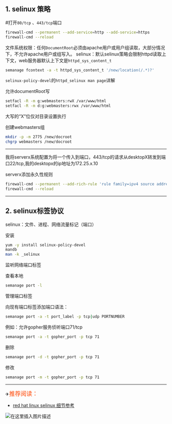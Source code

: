 

## 1. selinux 策略
#打开`80/tcp` 、`443/tcp`端口

```bash
firewall-cmd --permanent --add-service=http --add-service=https
firewall-cmd --reload
```

文件系统权限：任何`DocumentRoot`必须由apache用户或用户组读取，大部分情况下，不允许apache用户或组写入。
selinux：默认selinux策略会限制httpd读取上下文，web服务器默认上下文是`httpd_sys_content_t`

```bash
semanage fcontext -a -t httpd_sys_content_t '/new/location(/.*)?'
```

`selinux-policy-devel`的`httpd_selinux man page`详解

允许documentRoot写

```bash
setfacl -R -m g:webmasters:rwX /var/www/html
setfacl -R -m d:g:webmasters:rwx /var/www/html
```

大写的“X”位仅对目录设置执行

创建webmasters组

```bash
mkdir -p -m 2775 /new/docroot
chgrp webmasters /new/docroot
```

---------------------

我将serverx系统配置为将一个传入到端口，443/tcp的请求从desktopX转发到端口22/tcp,我的desktopx的ip地址为172.25.x.10

serverx添加永久性规则

```bash
firewall-cmd --permanent --add-rich-rule 'rule family=ipv4 source address=172.25.x.10/32 forward-port port=443 protocol=tcp to-port=22'
firewall-cmd --reload
```



-----
## 2. selinux标签协议

selinux：文件、进程、网络流量标记（端口）

安装

```bash
yum -y install selinux-policy-devel
mandb
man -k _selinux
```

监听网络端口标签


查看本地

```bash
semanage port -l
```


管理端口标签

向现有端口标签添加端口语法：

```bash
semanage port -a -t port_label -p tcp|udp PORTNUMBER
```

例如：允许gopher服务侦听端口71/tcp

```bash
semanage port -a -t gopher_port -p tcp 71
```

删除

```bash
semanage port -d -t gopher_port -p tcp 71
```

修改

```bash
semanage port -m -t gopher_port -p tcp 71
```
---
✈<font color=	#FF4500 size=4 style="font-family:Courier New">推荐阅读：</font>

-  [red hat linux selinux 细节参考](https://access.redhat.com/documentation/en-us/red_hat_enterprise_linux/7/html/selinux_users_and_administrators_guide/index)



![在这里插入图片描述](https://i-blog.csdnimg.cn/blog_migrate/6932ae7f357d8af44a887c45a1edd4d6.gif#pic_center)

